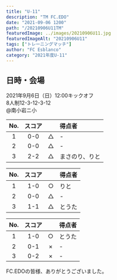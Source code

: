 ```yaml
---
title: "U-11"
description: "TM FC.EDO"
date: "2021-09-06 1200"
path: "/20210906U11TM"
featuredImage: ../images/20210906U11.jpg
featuredImageAlt: "20210906U11"
tags: ["トレーニングマッチ"]
author: "FC Esblanco"
category: "2021年度U-11"
---
```

## 日時・会場

2021年9月6日（日）12:00キックオフ<br>
8人制12-3-12-3-12<br>
@南小岩ニ小

| No.| スコア |   | 得点者  |
|:--:|:------:|:-:|:--------|
| 1  | 0-0 | △ |- |
| 2  | 0-0 | △ |- |
| 3  | 2-2 | △ |まさのり、りと|

| No.| スコア |   | 得点者  |
|:--:|:------:|:-:|:--------|
| 1  | 1-0 | ○ |りと|
| 2  | 0-0 | △ |- |
| 3  | 1-1 | △ |とうた|

| No.| スコア |   | 得点者  |
|:--:|:------:|:-:|:--------|
| 1  | 1-0 | ○ |とうた|
| 2  | 0-1 | × |- |
| 3  | 0-2 | × |- |


FC.EDOの皆様、ありがとうございました。
